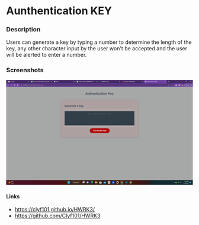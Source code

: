 # Aunthentication KEY
### Description
Users can generate a key by typing a number to determine the length of the key, any other character input by the user won't be accepted and the user will be alerted to enter a number.
### Screenshots
![Alt text](Keygen.png)
#### Links
- https://clyf101.github.io/HWRK3/
- https://github.com/Clyf101/HWRK3
